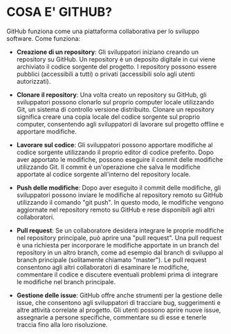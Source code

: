 # COSA E' GITHUB?

GitHub funziona come una piattaforma collaborativa per lo sviluppo software. Come funziona:

- **Creazione di un repository**: Gli sviluppatori iniziano creando un repository su GitHub. Un repository è un deposito digitale in cui viene archiviato il codice sorgente del progetto. I repository possono essere pubblici (accessibili a tutti) o privati (accessibili solo agli utenti autorizzati).

- **Clonare il repository**: Una volta creato un repository su GitHub, gli sviluppatori possono clonarlo sul proprio computer locale utilizzando Git, un sistema di controllo versione distribuito. Clonare un repository significa creare una copia locale del codice sorgente sul proprio computer, consentendo agli sviluppatori di lavorare sul progetto offline e apportare modifiche.

- **Lavorare sul codice**: Gli sviluppatori possono apportare modifiche al codice sorgente utilizzando il proprio editor di codice preferito. Dopo aver apportato le modifiche, possono eseguire il commit delle modifiche utilizzando Git. Il commit è un'operazione che salva le modifiche apportate al codice sorgente all'interno del repository locale.

- **Push delle modifiche**: Dopo aver eseguito il commit delle modifiche, gli sviluppatori possono inviare le modifiche al repository remoto su GitHub utilizzando il comando "git push". In questo modo, le modifiche vengono aggiornate nel repository remoto su GitHub e rese disponibili agli altri collaboratori.

- **Pull request**: Se un collaboratore desidera integrare le proprie modifiche nel repository principale, può aprire una "pull request". Una pull request è una richiesta per incorporare le modifiche apportate in un branch del repository in un altro branch, come ad esempio dal branch di sviluppo al branch principale (solitamente chiamato "master"). Le pull request consentono agli altri collaboratori di esaminare le modifiche, commentare il codice e discutere eventuali problemi prima di integrare le modifiche nel branch principale.

- **Gestione delle issue**: GitHub offre anche strumenti per la gestione delle issue, che consentono agli sviluppatori di tracciare bug, suggerimenti e altre attività correlate al progetto. Gli utenti possono aprire nuove issue, assegnarle a persone specifiche, commentare su di esse e tenerle traccia fino alla loro risoluzione.
